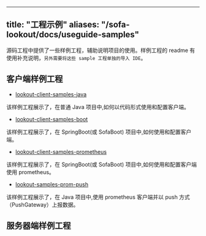 
---
title: "工程示例"
aliases: "/sofa-lookout/docs/useguide-samples"
---



源码工程中提供了一些样例工程，辅助说明项目的使用。样例工程的 readme 有使用补充说明，`另外需要将这些 sample 工程单独的导入 IDE`。

## 客户端样例工程

- [lookout-client-samples-java](https://github.com/sofastack/sofa-lookout/tree/master/samples/metrics/client/lookout-client-samples-java)

 该样例工程展示了，在普通 Java 项目中,如何以代码形式使用和配置客户端。

- [lookout-client-samples-boot](https://github.com/sofastack/sofa-lookout/tree/master/samples/metrics/client/lookout-client-samples-boot)

 该样例工程展示了，在 SpringBoot(或 SofaBoot) 项目中,如何使用和配置客户端。

- [lookout-client-samples-prometheus](https://github.com/sofastack/sofa-lookout/tree/master/samples/metrics/client/lookout-client-samples-prometheus)

 该样例工程展示了，在 SpringBoot(或 SofaBoot) 项目中,如何使用和配置客户端使用 prometheus。

- [lookout-samples-prom-push](https://github.com/sofastack/sofa-lookout/tree/master/samples/metrics/client/lookout-samples-prom-push)

 该样例工程展示了，在 Java 项目中,使用 prometheus 客户端并以 push 方式（PushGateway）上报数据。

## 服务器端样例工程
